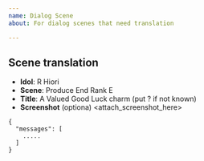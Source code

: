 ```yaml
---
name: Dialog Scene
about: For dialog scenes that need translation

---
```


## Scene translation
* **Idol**: R Hiori
* **Scene**: Produce End Rank E
* **Title**: A Valued Good Luck charm (put ? if not known)
* **Screenshot** (optiona)
<attach_screenshot_here>

```
{
  "messages": [
    .....
  ]
}
```
